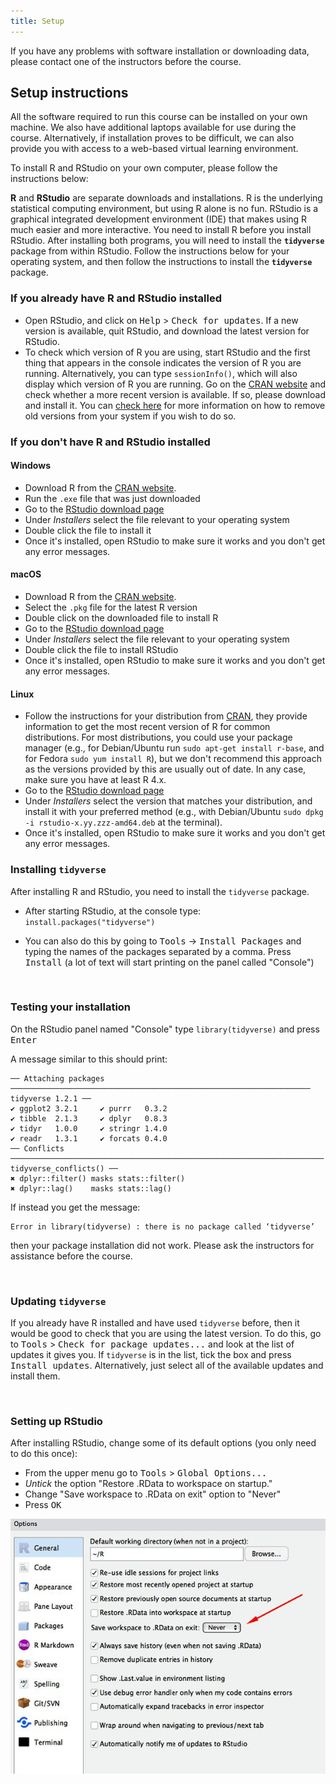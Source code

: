```yaml
---
title: Setup
---
```


If you have any problems with software installation or downloading data, please 
contact one of the instructors before the course.

## Setup instructions

All the software required to run this course can be installed on your own machine. We also have additional laptops available for use during the course. Alternatively, if installation proves to be difficult, we can also provide you with access to a web-based virtual learning environment.

To install R and RStudio on your own computer, please follow the instructions below:


**R** and **RStudio** are separate downloads and installations. R is the
underlying statistical computing environment, but using R alone is no
fun. RStudio is a graphical integrated development environment (IDE) that makes
using R much easier and more interactive. You need to install R before you
install RStudio. After installing both programs, you will need to install the
**`tidyverse`** package from within RStudio. Follow the instructions below for
your operating system, and then follow the instructions to install the 
**`tidyverse`** package.

### If you already have R and RStudio installed

* Open RStudio, and click on <kbd>Help</kbd> > <kbd>Check for updates</kbd>. If a new version is available, quit RStudio, and download the latest version for RStudio.
* To check which version of R you are using, start RStudio and the first thing
  that appears in the console indicates the version of R you are
  running. Alternatively, you can type `sessionInfo()`, which will also display
  which version of R you are running. Go on
  the [CRAN website](https://cran.r-project.org/bin/windows/base/) and check
  whether a more recent version is available. If so, please download and install
  it. You can [check here](https://cran.r-project.org/bin/windows/base/rw-FAQ.html#How-do-I-UNinstall-R_003f) for
  more information on how to remove old versions from your system if you wish to do so.

### If you don't have R and RStudio installed

#### Windows
* Download R from
  the [CRAN website](http://cran.r-project.org/bin/windows/base/release.htm).
* Run the `.exe` file that was just downloaded
* Go to the [RStudio download page](https://www.rstudio.com/products/rstudio/download/#download)
* Under *Installers* select the file relevant to your operating system
* Double click the file to install it
* Once it's installed, open RStudio to make sure it works and you don't get any
  error messages.

#### macOS
* Download R from
  the [CRAN website](http://cran.r-project.org/bin/macosx/).
* Select the `.pkg` file for the latest R version
* Double click on the downloaded file to install R
* Go to the [RStudio download page](https://www.rstudio.com/products/rstudio/download/#download)
* Under *Installers* select the file relevant to your operating system
* Double click the file to install RStudio
* Once it's installed, open RStudio to make sure it works and you don't get any
  error messages.

#### Linux
* Follow the instructions for your distribution
  from [CRAN](https://cloud.r-project.org/bin/linux), they provide information
  to get the most recent version of R for common distributions. For most
  distributions, you could use your package manager (e.g., for Debian/Ubuntu run
  `sudo apt-get install r-base`, and for Fedora `sudo yum install R`), but we
  don't recommend this approach as the versions provided by this are
  usually out of date. In any case, make sure you have at least R 4.x.
* Go to the
  [RStudio download page](https://www.rstudio.com/products/rstudio/download/#download)
* Under *Installers* select the version that matches your distribution, and
  install it with your preferred method (e.g., with Debian/Ubuntu `sudo dpkg -i
  rstudio-x.yy.zzz-amd64.deb` at the terminal).
* Once it's installed, open RStudio to make sure it works and you don't get any
  error messages.


### Installing `tidyverse`

After installing R and RStudio, you need to install the `tidyverse` package.

* After starting RStudio, at the console type:
  `install.packages("tidyverse")`

* You can also do this by going to <kbd>Tools</kbd> -> <kbd>Install Packages</kbd> and typing the names of the packages separated by a comma. Press <kbd>Install</kbd> (a lot of text will start printing on the panel called "Console")

<br/>

### Testing your installation

On the RStudio panel named "Console" type `library(tidyverse)` and press <kbd>Enter</kbd>

A message similar to this should print:

```
── Attaching packages ─────────────────────────────────────────────────────────────────── tidyverse 1.2.1 ──
✔ ggplot2 3.2.1     ✔ purrr   0.3.2
✔ tibble  2.1.3     ✔ dplyr   0.8.3
✔ tidyr   1.0.0     ✔ stringr 1.4.0
✔ readr   1.3.1     ✔ forcats 0.4.0
── Conflicts ────────────────────────────────────────────────────────────────────── tidyverse_conflicts() ──
✖ dplyr::filter() masks stats::filter()
✖ dplyr::lag()    masks stats::lag()
```
<p></p>

If instead you get the message: 

```
Error in library(tidyverse) : there is no package called ‘tidyverse’
```
 
then your package installation did not work. Please ask the instructors for 
assistance before the course. 

<br />

### Updating `tidyverse`

If you already have R installed and have used `tidyverse` before, then it would be good to check that you are using the latest version. To do this, go to <kbd>Tools</kbd> > <kbd>Check for package updates...</kbd> and look at the list of updates it gives you. If `tidyverse` is in the list, tick the box and press <kbd>Install updates</kbd>. Alternatively, just select all of the available updates and install them.

<br />

### Setting up RStudio

After installing RStudio, change some of its default options (you only need to 
do this once): 

- From the upper menu go to <kbd>Tools</kbd> > <kbd>Global Options...</kbd> 
- _Untick_ the option "Restore .RData to workspace on startup."
- Change "Save workspace to .RData on exit" option to "Never"
- Press <kbd>OK</kbd>

![Set 'Save workspace to .RData on exit' to 'Never'](img/rstudio-preferences.png)

